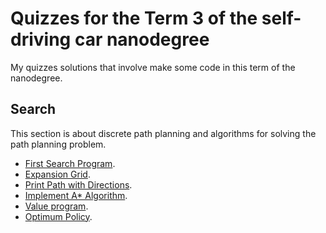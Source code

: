 # Quizzes for the Term 3 of the self-driving car nanodegree

My quizzes solutions that involve make some code in this term of the nanodegree.

## Search

This section is about discrete path planning and algorithms for solving the path planning problem.

* [First Search Program](search/first-search-program.py). 
* [Expansion Grid](search/expansion_grid.py).
* [Print Path with Directions](search/print-path.py).
* [Implement A* Algorithm](search/A-start.py).
* [Value program](search/value.py).
* [Optimum Policy](search/optimum_policy.py).


